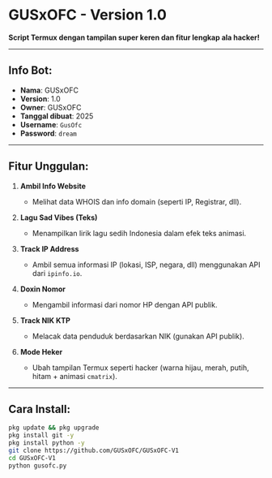 # GUSxOFC - Version 1.0

**Script Termux dengan tampilan super keren dan fitur lengkap ala hacker!**

---

## Info Bot:
- **Nama**: GUSxOFC
- **Version**: 1.0
- **Owner**: GUSxOFC
- **Tanggal dibuat**: 2025
- **Username**: `GusOfc`
- **Password**: `dream`

---

## Fitur Unggulan:

1. **Ambil Info Website**
   - Melihat data WHOIS dan info domain (seperti IP, Registrar, dll).

2. **Lagu Sad Vibes (Teks)**
   - Menampilkan lirik lagu sedih Indonesia dalam efek teks animasi.

3. **Track IP Address**
   - Ambil semua informasi IP (lokasi, ISP, negara, dll) menggunakan API dari `ipinfo.io`.

4. **Doxin Nomor**
   - Mengambil informasi dari nomor HP dengan API publik.

5. **Track NIK KTP**
   - Melacak data penduduk berdasarkan NIK (gunakan API publik).

6. **Mode Heker**
   - Ubah tampilan Termux seperti hacker (warna hijau, merah, putih, hitam + animasi `cmatrix`).

---

## Cara Install:

```bash
pkg update && pkg upgrade
pkg install git -y
pkg install python -y
git clone https://github.com/GUSxOFC/GUSxOFC-V1
cd GUSxOFC-V1
python gusofc.py

